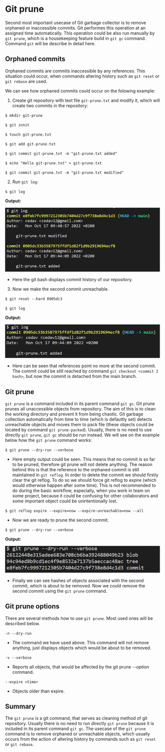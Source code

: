 # Git prune
Second most important usecase of Git garbage collector is to remove orphaned or inaccessible commits. Git performes this operation at an assigned time automatically. This operation could be also run manually by `git prune`, which is a housekeeping feature build in `git gc` command. Command `git` will be describe in detail here.

## Orphaned commits
Orphaned commits are commits inaccessible by any references. This situation could occur, when commands altering history such as `git reset` or `git rebase` are used.

We can see how orphaned commits could occur on the folowing example:

1. Create git repository with text file `git-prune.txt` and modify it, which will create two commits in the repository:

`$ mkdir git-prune`

`$ git innit`

`$ touch git-prune.txt`

`$ git add git-prune.txt`

`$ git commit git-prune.txt -m "git-prune.txt added"`

`$ echo "Hello git-prune.txt" > git-prune.txt`

`$ git commit git-prune.txt -m "git-prune.txt modified"`

2.  Run `git log`:

`$ git log`

**Output:**

![image](images/screenshot1.PNG)

* Here the git bash displays commit history of our repository.

3. Now we make the second commit unreachable.

`$ git reset --hard 0905dc3`

`$ git log`

**Output:**

![image](images/screenshot2.PNG)

* Here can be seen that references point no more at the second commit. The commit could be still reached by command `git checkout <commit 2 hash>`, but now the commit is detached from the main branch.

## Git prune
`git prune` is a command included in its parent command `git gc`. Git prune prunes all unaccessible objects from repository. The aim of this is to clean the working directory and prevent it from being chaotic. Git garbage collection automatically from time to time (which is defaultly set) detects unreachable objects and moves them to pack file (these objects could be located by command `git prune-packed`). Usually, there is no need to use directly `git prune`, `git gc` should be run instead. We will see on the example below how the `git prune` command works:

`$ git prune --dry-run --verbose`

* Here empty output could be seen. This means that no commit is so far to be pruned, therefore git prune will not delete anything. The reason behind this is that the reference to the orphaned commit is still maintained in `git reflog`. In order to delete the commit we should firstly clear the git reflog. To do so we should force git reflog to expire (which would otherwise happen after some time). This is not recommended to do during the basic workflow, especially, when you work in team on some project, because it could be confusing for other collaborators and some important object could be unintentionally lost.

`$ git reflog expire --expire=now --expire-unreachable=now --all`

* Now we are ready to prune the second commit.

`$ git prune --dry-run --verbose`

**Output:**

![image](images/screenshot3.PNG)

* Finally we can see hashes of objects associated with the second commit, which is about to be removed. Now we could remove the second commit using the `git prune` command.

## Git prune options
There are several methods how to use `git prune`. Most used ones will be described below. 

`-n --dry-run`

* The command we have used above. This command will not remove anything, just displays objects which would be about to be removed.

`-v --verbose`

* Reports all objects, that would be affected by the git prune *--option* command.

`--expire <time>`

* Objects older than *<time>* expire.

## Summary
The `git prune` is a git command, that serves as cleaning method of git repository. Usually there is no need to run directly `git prune` because it is included in its parent command `git gc`. The usecase of the `git prune` command is to remove orphaned or unreachable objects, which usually occurs from the action of altering history by commands such as `git reset` or `git rebase`.
